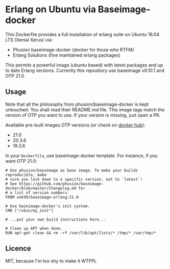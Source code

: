 # Erlang on Ubuntu via Baseimage-docker

This Dockerfile provides a full installation of erlang suite on Ubuntu 16.04 LTS (Xenial Xerus) via:
  * Phusion baseimage-docker (docker for those who RTFM)
  * Erlang Solutions (fine maintained erlang packages)

This permits a powerful image (ubuntu based) with latest packages and up to date Erlang versions.
Currently this repository use baseimage v0.10.1 and OTP 21.0

## Usage

Note that all the philosophy from phusion/baseimage-docker is kept untouched. You shall read their README.md file.
This image tags match the version of OTP you want to use. If your version is missing, just open a PR.

Available pre-built images OTP versions (or check on [docker hub](https://hub.docker.com/r/ook99/baseimage-erlang/tags/)):
  * 21.0
  * 20.3.6
  * 19.3.6

In your `Dockerfile`, use baseimage-docker template. For instance, if you want OTP 21.0:

```
# Use phusion/baseimage as base image. To make your builds reproducible, make
# sure you lock down to a specific version, not to `latest`!
# See https://github.com/phusion/baseimage-docker/blob/master/Changelog.md for
# a list of version numbers.
FROM ook99/baseimage-erlang:21.0

# Use baseimage-docker's init system.
CMD ["/sbin/my_init"]

# ...put your own build instructions here...

# Clean up APT when done.
RUN apt-get clean && rm -rf /var/lib/apt/lists/* /tmp/* /var/tmp/*
```

## Licence

MIT, because I'm too shy to make it WTFPL
